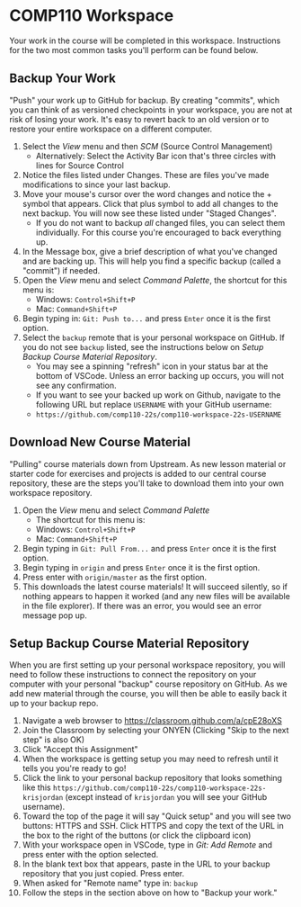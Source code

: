 # COMP110 Workspace

Your work in the course will be completed in this workspace. Instructions for the two most common tasks you'll perform can be found below.

## Backup Your Work

"Push" your work up to GitHub for backup. By creating "commits", which you can think of as versioned checkpoints in your workspace, you are not at risk of losing your work. It's easy to revert back to an old version or to restore your entire workspace on a different computer.

1. Select the _View_ menu and then _SCM_ (Source Control Management)
   - Alternatively: Select the Activity Bar icon that's three circles with lines for Source Control
2. Notice the files listed under Changes. These are files you've made modifications to since your last backup.
3. Move your mouse's cursor over the word changes and notice the + symbol that appears. Click that plus symbol to add all changes to the next backup. You will now see these listed under "Staged Changes".
   - If you do not want to backup _all_ changed files, you can select them individually. For this course you're encouraged to back everything up.
4. In the Message box, give a brief description of what you've changed and are backing up. This will help you find a specific backup (called a "commit") if needed.
5. Open the _View_ menu and select _Command Palette_, the shortcut for this menu is:
   - Windows: `Control+Shift+P`
   - Mac: `Command+Shift+P`
6. Begin typing in: `Git: Push to...` and press `Enter` once it is the first option.
7. Select the `backup` remote that is your personal workspace on GitHub. If you do not see `backup` listed, see the instructions below on _Setup Backup Course Material Repository_.
   - You may see a spinning "refresh" icon in your status bar at the bottom of VSCode. Unless an error backing up occurs, you will not see any confirmation.
   - If you want to see your backed up work on Github, navigate to the following URL but replace `USERNAME` with your GitHub username:
   - `https://github.com/comp110-22s/comp110-workspace-22s-USERNAME`

## Download New Course Material

"Pulling" course materials down from Upstream. As new lesson material or starter code for exercises and projects is added to our central course repository, these are the steps you'll take to download them into your own workspace repository.

1. Open the _View_ menu and select _Command Palette_ 
   - The shortcut for this menu is:
   - Windows: `Control+Shift+P`
   - Mac: `Command+Shift+P`
2. Begin typing in `Git: Pull From...` and press `Enter` once it is the first option. 
3. Begin typing in `origin` and press `Enter` once it is the first option.
4. Press enter with `origin/master` as the first option.
5. This downloads the latest course materials! It will succeed silently, so if nothing appears to happen it worked (and any new files will be available in the file explorer). If there was an error, you would see an error message pop up.

## Setup Backup Course Material Repository

When you are first setting up your personal workspace repository, you will need to follow these instructions to connect the repository on your computer with your personal "backup" course repository on GitHub. As we add new material through the course, you will then be able to easily back it up to your backup repo.

1. Navigate a web browser to <https://classroom.github.com/a/cpE28oXS>
2. Join the Classroom by selecting your ONYEN (Clicking "Skip to the next step" is also OK)
3. Click "Accept this Assignment"
4. When the workspace is getting setup you may need to refresh until it tells you you're ready to go!
5. Click the link to your personal backup repository that looks something like this `https://github.com/comp110-22s/comp110-workspace-22s-krisjordan` (except instead of `krisjordan` you will see your GitHub username).
6. Toward the top of the page it will say "Quick setup" and you will see two buttons: HTTPS and SSH. Click HTTPS and copy the text of the URL in the box to the right of the buttons (or click the clipboard icon)
7. With your workspace open in VSCode, type in _Git: Add Remote_ and press enter with the option selected.
10. In the blank text box that appears, paste in the URL to your backup repository that you just copied. Press enter.
11. When asked for "Remote name" type in: `backup`
12. Follow the steps in the section above on how to "Backup your work."


